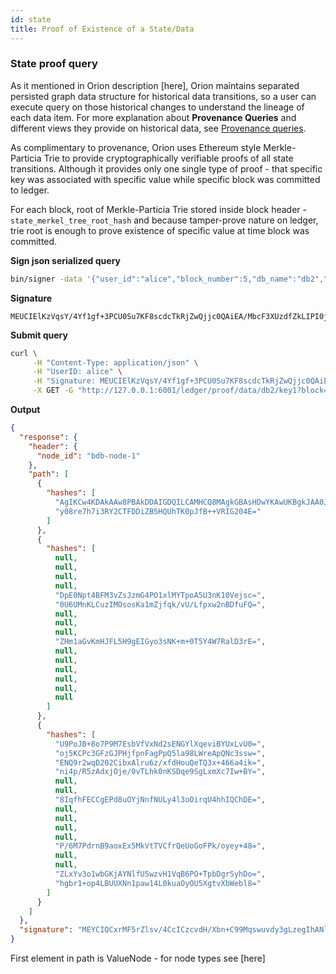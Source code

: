 ```yaml
---
id: state
title: Proof of Existence of a State/Data
---
```


### State proof query

As it mentioned in Orion description [here], Orion maintains separated persisted graph data structure for historical data transitions, so a user can execute query on those historical changes to understand the lineage of each data item. For more explanation about **Provenance Queries** and different views they provide on historical data, see [Provenance queries](../../queries/curl/provenance).

As complimentary to provenance, Orion uses Ethereum style Merkle-Particia Trie to provide cryptographically verifiable proofs of all state transitions. 
Although it provides only one  single type of proof - that specific key was associated with specific value while specific block was committed to ledger.

For each block, root of Merkle-Particia Trie stored inside block header - `state_merkel_tree_root_hash` and because tamper-prove nature on ledger, trie root is enough to prove existence of specific value at time block was committed. 


**Sign json serialized query**
```sh
bin/signer -data '{"user_id":"alice","block_number":5,"db_name":"db2","key":"key1"}' -privatekey=deployment/sample/crypto/alice/alice.key
```

**Signature**
```
MEUCIElKzVqsY/4Yf1gf+3PCU0Su7KF8scdcTkRjZwQjjc0QAiEA/MbcF3XUzdfZkLIPI0jEayrqRwuC4bLLsqtzT5ArObc=
```
**Submit query**
```sh
curl \
     -H "Content-Type: application/json" \
     -H "UserID: alice" \
     -H "Signature: MEUCIElKzVqsY/4Yf1gf+3PCU0Su7KF8scdcTkRjZwQjjc0QAiEA/MbcF3XUzdfZkLIPI0jEayrqRwuC4bLLsqtzT5ArObc=" \
     -X GET -G "http://127.0.0.1:6001/ledger/proof/data/db2/key1?block=5" | jq .
```

**Output**
```json
{
  "response": {
    "header": {
      "node_id": "bdb-node-1"
    },
    "path": [
      {
        "hashes": [
          "AgIKCw4KDAkAAw8PBAkDDAIGDQILCAMHCQ8MAgkGBAsHDwYKAwUKBgkJAA0JCAwICQYBCg4ICwIGDA0ODwI=",
          "y08re7h7i3RY2CTFDDiZB5HQUhTK0pJfB++VRIG204E="
        ]
      },
      {
        "hashes": [
          null,
          null,
          null,
          null,
          "DpE0Npt4BFM3vZsJzmG4PO1xlMYTpoA5U3nK10Vejsc=",
          "0U6UMnKLCuzIMOsosKa1mZjfqk/vU/Lfpxw2nBDfuFQ=",
          null,
          null,
          null,
          "ZHm1aGvKmHJFL5H9gEIGyo3sNK+m+0T5Y4W7RalD3rE=",
          null,
          null,
          null,
          null,
          null,
          null
        ]
      },
      {
        "hashes": [
          "U9PoJB+8o7P9M7EsbVfVxNd2sENGYlXqeviBYUxLvU0=",
          "oj5KCPc3GFzGJPHjfpnFagPpQ5la98LWreApQNc3ssw=",
          "ENQ9r2wqD202CibxAlru6z/xfdHouQeTQ3x+466a4ik=",
          "ni4p/R5zAdxjOje/0vTLhk0nKSDqe9SgLxmXc7Iw+BY=",
          null,
          null,
          "8IqfhFECCgEPd8uOYjNnfNULy4l3oOirqU4hhIQChDE=",
          null,
          null,
          null,
          null,
          "P/6M7PdrnB9aoxEx5MkVtTVCfrQeUoGoFPk/oyey+48=",
          null,
          null,
          "ZLxYv3o1wbGKjAYNlfU5wzvH1VqB6PO+TpbDgrSyhDo=",
          "hgbr1+op4LBUUXNn1paw14L0kuaOyOU5XgtvXbWebl8="
        ]
      }
    ]
  },
  "signature": "MEYCIQCxrMF5rZlsv/4CcICzcvdH/Xbn+C99Mqswuvdy3gLzegIhANla0V7MGrir9c/I5Q+dIzRDjMnS7GJgdcah0p8XgO1U"
}
```

First element in path is ValueNode - for node types see [here]

